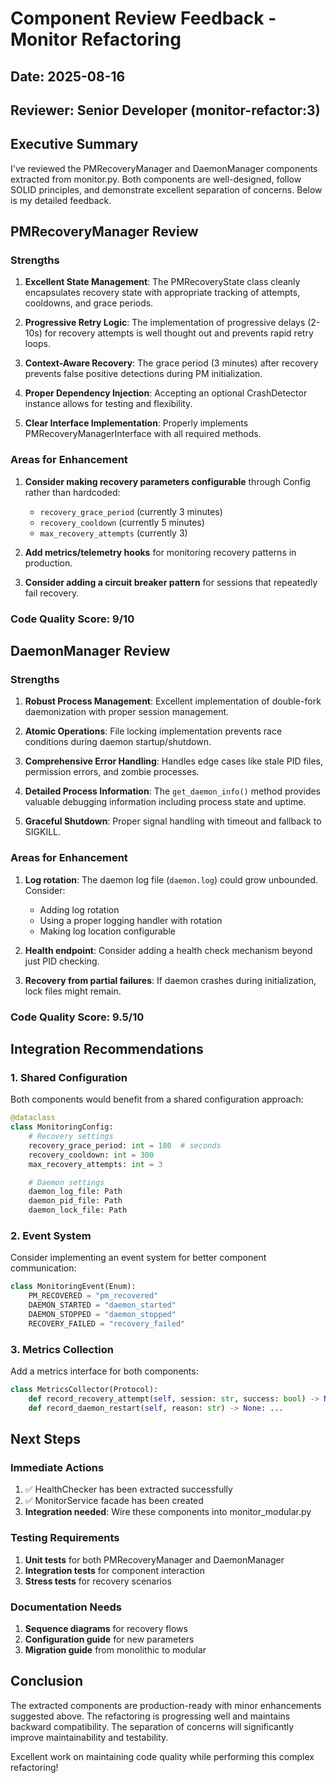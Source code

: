 # Component Review Feedback - Monitor Refactoring

## Date: 2025-08-16
## Reviewer: Senior Developer (monitor-refactor:3)

## Executive Summary
I've reviewed the PMRecoveryManager and DaemonManager components extracted from monitor.py. Both components are well-designed, follow SOLID principles, and demonstrate excellent separation of concerns. Below is my detailed feedback.

## PMRecoveryManager Review

### Strengths
1. **Excellent State Management**: The PMRecoveryState class cleanly encapsulates recovery state with appropriate tracking of attempts, cooldowns, and grace periods.

2. **Progressive Retry Logic**: The implementation of progressive delays (2-10s) for recovery attempts is well thought out and prevents rapid retry loops.

3. **Context-Aware Recovery**: The grace period (3 minutes) after recovery prevents false positive detections during PM initialization.

4. **Proper Dependency Injection**: Accepting an optional CrashDetector instance allows for testing and flexibility.

5. **Clear Interface Implementation**: Properly implements PMRecoveryManagerInterface with all required methods.

### Areas for Enhancement
1. **Consider making recovery parameters configurable** through Config rather than hardcoded:
   - `recovery_grace_period` (currently 3 minutes)
   - `recovery_cooldown` (currently 5 minutes)
   - `max_recovery_attempts` (currently 3)

2. **Add metrics/telemetry hooks** for monitoring recovery patterns in production.

3. **Consider adding a circuit breaker pattern** for sessions that repeatedly fail recovery.

### Code Quality Score: 9/10

## DaemonManager Review

### Strengths
1. **Robust Process Management**: Excellent implementation of double-fork daemonization with proper session management.

2. **Atomic Operations**: File locking implementation prevents race conditions during daemon startup/shutdown.

3. **Comprehensive Error Handling**: Handles edge cases like stale PID files, permission errors, and zombie processes.

4. **Detailed Process Information**: The `get_daemon_info()` method provides valuable debugging information including process state and uptime.

5. **Graceful Shutdown**: Proper signal handling with timeout and fallback to SIGKILL.

### Areas for Enhancement
1. **Log rotation**: The daemon log file (`daemon.log`) could grow unbounded. Consider:
   - Adding log rotation
   - Using a proper logging handler with rotation
   - Making log location configurable

2. **Health endpoint**: Consider adding a health check mechanism beyond just PID checking.

3. **Recovery from partial failures**: If daemon crashes during initialization, lock files might remain.

### Code Quality Score: 9.5/10

## Integration Recommendations

### 1. Shared Configuration
Both components would benefit from a shared configuration approach:
```python
@dataclass
class MonitoringConfig:
    # Recovery settings
    recovery_grace_period: int = 180  # seconds
    recovery_cooldown: int = 300
    max_recovery_attempts: int = 3

    # Daemon settings
    daemon_log_file: Path
    daemon_pid_file: Path
    daemon_lock_file: Path
```

### 2. Event System
Consider implementing an event system for better component communication:
```python
class MonitoringEvent(Enum):
    PM_RECOVERED = "pm_recovered"
    DAEMON_STARTED = "daemon_started"
    DAEMON_STOPPED = "daemon_stopped"
    RECOVERY_FAILED = "recovery_failed"
```

### 3. Metrics Collection
Add a metrics interface for both components:
```python
class MetricsCollector(Protocol):
    def record_recovery_attempt(self, session: str, success: bool) -> None: ...
    def record_daemon_restart(self, reason: str) -> None: ...
```

## Next Steps

### Immediate Actions
1. ✅ HealthChecker has been extracted successfully
2. ✅ MonitorService facade has been created
3. **Integration needed**: Wire these components into monitor_modular.py

### Testing Requirements
1. **Unit tests** for both PMRecoveryManager and DaemonManager
2. **Integration tests** for component interaction
3. **Stress tests** for recovery scenarios

### Documentation Needs
1. **Sequence diagrams** for recovery flows
2. **Configuration guide** for new parameters
3. **Migration guide** from monolithic to modular

## Conclusion
The extracted components are production-ready with minor enhancements suggested above. The refactoring is progressing well and maintains backward compatibility. The separation of concerns will significantly improve maintainability and testability.

Excellent work on maintaining code quality while performing this complex refactoring!
